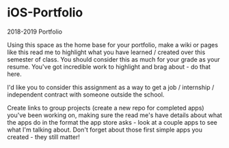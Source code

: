# iOS-Portfolio
2018-2019 Portfolio

Using this space as the home base for your portfolio, make a wiki or pages like this read me to highlight what you have learned / created over this semester of class. You should consider this as much for your grade as your resume. You've got incredible work to highlight and brag about - do that here. 

I'd like you to consider this assignment as a way to get a job / internship / independent contract with someone outside the school.

Create links to group projects (create a new repo for completed apps) you've been working on, making sure the read me's have details about what the apps do in the format the app store asks - look at a couple apps to see what I'm talking about. Don't forget about those first simple apps you created - they still matter!

